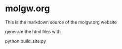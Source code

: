 # molgw.org
This is the markdown source of the molgw.org website

generate the html files with

python build_site.py

